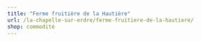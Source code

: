 ```yaml
---
title: "Ferme fruitière de la Hautière"
url: /la-chapelle-sur-erdre/ferme-fruitiere-de-la-hautiere/
shop: commodité
---
```

